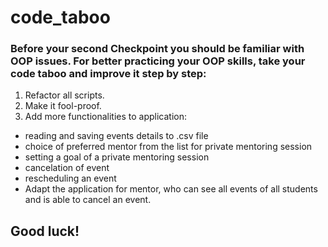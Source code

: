# code_taboo

### Before your second Checkpoint you should be familiar with OOP issues. For better practicing your OOP skills, take your code taboo and improve it step by step:

1. Refactor all scripts.
2. Make it fool-proof.
3. Add more functionalities to application:

- reading and saving events details to .csv file
- choice of preferred mentor from the list for private mentoring session
- setting a goal of a private mentoring session
- cancelation of event
- rescheduling an event
- Adapt the application for mentor, who can see all events of all students and is able to cancel an event.

## Good luck!
